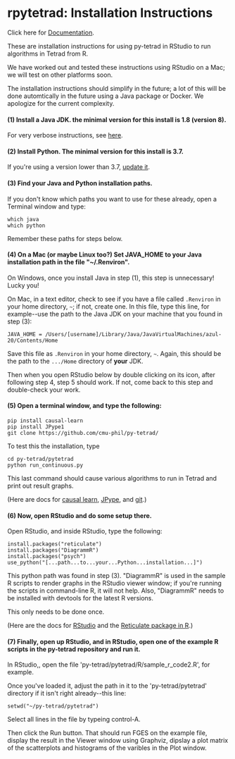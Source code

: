 # rpytetrad: Installation Instructions

Click here for [Documentation](https://github.com/cmu-phil/py-tetrad/blob/main/pytetrad/R/DOCUMENTATION.md).

These are installation instructions for using py-tetrad in RStudio to run algorithms in Tetrad from R.

We have worked out and tested these instructions using RStudio on a Mac; we will test on other platforms soon.

The installation instructions should simplify in the future; a lot of this will be done automtically in the future using a Java package or Docker. We apologize for the current complexity.

#### (1) Install a Java JDK. the minimal version for this install is 1.8 (version 8).

For very verbose instructions, see [here](https://github.com/cmu-phil/tetrad/wiki/Setting-up-Java-for-Tetrad).

#### (2) Install Python. The minimal version for this install is 3.7.

If you're using a version lower than 3.7, [update it](https://www.pythoncentral.io/how-to-update-python/). 

#### (3) Find your Java and Python installation paths.

If you don't know which paths you want to use for these already, open a Terminal window and type:
```
which java
which python
```
Remember these paths for steps below.

#### (4) On a Mac (or maybe Linux too?) Set JAVA_HOME to your Java installation path in the file "~/.Renviron".

On Windows, once you install Java in step (1), this step is unnecessary! Lucky you!

On Mac, in a text editor, check to see if you have a file called `.Renviron` in your home directory, `~`; if not, create one. In this file, type this line, for example--use the path to the Java JDK on your machine that you found in step (3):
```
JAVA_HOME = /Users/[username]/Library/Java/JavaVirtualMachines/azul-20/Contents/Home 
```
Save this file as `.Renviron` in your home directory, `~`. Again, this should be the path to the `.../Home` directory of **your** JDK.

Then when you open RStudio below by double clicking on its icon, after following step 4, step 5 should work. If not, come back to this step and double-check your work.

<!-- On Windows, This step should be unnecessary; check your registry to make sure JAVA_HOME is set. The Java installation step should have taken care of this.

On a Mac, in a text editor, add this line to the file ~/.bash_profile:
```
export JAVA_HOME=[..path..to...your...java...jdk...]
```
and save the file. This Java path was found in step (3).


In the "~/.Renviron file, set JAVA_HOME to the path to your JDK found in step (3). Here's what CHAT GPT says: 

The .Renviron file is used to set environment variables that are specific to R and RStudio. While the basic functionality of the .Renviron file is the same across different operating systems, there are some differences in how the file is used and its location.

On Mac and Linux, the .Renviron file is typically located in the user's home directory, and is used to set environment variables that will be available to R and RStudio. The syntax for setting environment variables in the .Renviron file is:

VARIABLE_NAME=value

For example, to set an environment variable called MY_VARIABLE to a value of hello, you would add the following line to the .Renviron file:

MY_VARIABLE=hello

On Windows, the .Renviron file is located in the user's Documents folder, and is used to set environment variables in the same way as on Mac and Linux. However, the file path and syntax for setting environment variables in the .Renviron file may be different due to differences in the Windows operating system. For example, you may need to use the set command to set environment variables in the .Renviron file on Windows, like this:

set VARIABLE_NAME=value
It's also worth noting that on Windows, the .Renviron file may not be created by default, and you may need to create it yourself.

Regardless of the operating system, any environment variables set in the .Renviron file will be available to R and RStudio, and can be accessed using the Sys.getenv() function in R.
-->

#### (5) Open a terminal window, and type the following:
```
pip install causal-learn
pip install JPype1  
git clone https://github.com/cmu-phil/py-tetrad/
```
To test this the installation, type
```
cd py-tetrad/pytetrad
python run_continuous.py
```
This last command should cause various algorithms to run in Tetrad and print out result graphs.

(Here are docs for [causal learn](https://causal-learn.readthedocs.io/en/latest/), [JPype](https://jpype.readthedocs.io/en/latest/index.html), and [git](https://git-scm.com/doc).)

#### (6) Now, open RStudio and do some setup there.

Open RStudio, and inside RStudio, type the following:
```
install.packages("reticulate")
install.packages("DiagrammR")
install.packages("psych")
use_python("[...path...to...your...Python...installation...]")
```
This python path was found in step (3). "DiagrammR" is used in the sample R scripts to render graphs in the RStudio viewer window; if you're running the scripts in command-line R, it will not help. Also, "DiagrammR" needs to be installed with devtools for the latest R versions.

This only needs to be done once. 

(Here are the docs for [RStudio](https://posit.co/download/rstudio-desktop/) and the [Reticulate package in R](https://rstudio.github.io/reticulate/).)

 
#### (7) Finally, open up RStudio, and in RStudio, open one of the example R scripts in the py-tetrad repository and run it.

In RStudio,, open the file 'py-tetrad/pytetrad/R/sample_r_code2.R', for example.

Once you've loaded it, adjust the path in it to the 'py-tetrad/pytetrad' directory if it isn't right already--this line:
```
setwd("~/py-tetrad/pytetrad")
```
Select all lines in the file by typeing control-A.

Then click the Run button. That should run FGES on the example file, display the result in the Viewer window using Graphviz, dipslay a plot matrix of the scatterplots and histograms of the varibles in the Plot window.
